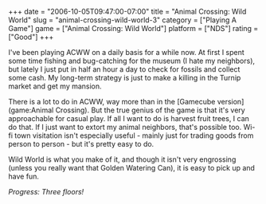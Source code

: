 +++
date = "2006-10-05T09:47:00-07:00"
title = "Animal Crossing: Wild World"
slug = "animal-crossing-wild-world-3"
category = ["Playing A Game"]
game = ["Animal Crossing: Wild World"]
platform = ["NDS"]
rating = ["Good"]
+++

I've been playing ACWW on a daily basis for a while now.  At first I spent some time fishing and bug-catching for the museum (I hate my neighbors), but lately I just put in half an hour a day to check for fossils and collect some cash.  My long-term strategy is just to make a killing in the Turnip market and get my mansion.

There is a lot to do in ACWW, way more than in the [Gamecube version](game:Animal Crossing).  But the true genius of the game is that it's very approachable for casual play.  If all I want to do is harvest fruit trees, I can do that.  If I just want to extort my animal neighbors, that's possible too.  Wi-fi town visitation isn't especially useful - mainly just for trading goods from person to person - but it's pretty easy to do.

Wild World is what you make of it, and though it isn't very engrossing (unless you really want that Golden Watering Can), it is easy to pick up and have fun.

<i>Progress: Three floors!</i>